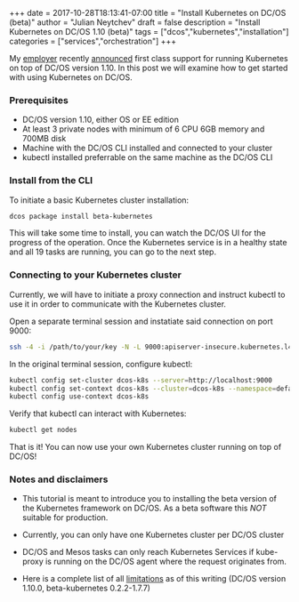 +++
date = 2017-10-28T18:13:41-07:00
title = "Install Kubernetes on DC/OS (beta)"
author = "Julian Neytchev"
draft = false
description = "Install Kubernetes on DC/OS 1.10 (beta)"
tags = ["dcos","kubernetes","installation"]
categories = ["services","orchestration"]
+++


My [employer](https://mesosphere.com/) recently [announced](https://mesosphere.com/blog/dcos-1_10-kubernetes/) first class support for running Kubernetes on top of DC/OS version 1.10. In this post we will examine how to get started with using Kubernetes on DC/OS.

<!--more-->

### Prerequisites

* DC/OS version 1.10, either OS or EE edition
* At least 3 private nodes with minimum of 6 CPU 6GB memory and 700MB disk
* Machine with the DC/OS CLI installed and connected to your cluster
* kubectl installed preferrable on the same machine as the DC/OS CLI


### Install from the CLI

To initiate a basic Kubernetes cluster installation:

``` bash
dcos package install beta-kubernetes
```

This will take some time to install, you can watch the DC/OS UI for the progress of the operation. Once the Kubernetes service is in a healthy state and all 19 tasks are running, you can go to the next step.

### Connecting to your Kubernetes cluster

Currently, we will have to initiate a  proxy connection and instruct kubectl to use it in order to communicate with the Kubernetes cluster.

Open a separate terminal session and instatiate said connection on port 9000:

``` bash
ssh -4 -i /path/to/your/key -N -L 9000:apiserver-insecure.kubernetes.l4lb.thisdcos.directory:9000 <SSH_USER>@<MASTER_IP>
```

In the original terminal session, configure kubectl:

``` bash
kubectl config set-cluster dcos-k8s --server=http://localhost:9000
kubectl config set-context dcos-k8s --cluster=dcos-k8s --namespace=default
kubectl config use-context dcos-k8s
```

Verify that kubectl can interact with Kubernetes:

``` bash
kubectl get nodes
```

That is it! You can now use your own Kubernetes cluster running on top of DC/OS!

### Notes and disclaimers

* This tutorial is meant to introduce you to installing the beta version of the Kubernetes framework on DC/OS. As a beta software this _NOT_ suitable for production.

* Currently, you can only have one Kubernetes cluster per DC/OS cluster

* DC/OS and Mesos tasks can only reach Kubernetes Services if kube-proxy is running on the DC/OS agent where the request originates from.

* Here is a complete list of all [limitations](https://docs.mesosphere.com/service-docs/beta-kubernetes/0.2.2-1.7.7-beta/limitations/) as of this writing (DC/OS version 1.10.0, beta-kubernetes 0.2.2-1.7.7)
